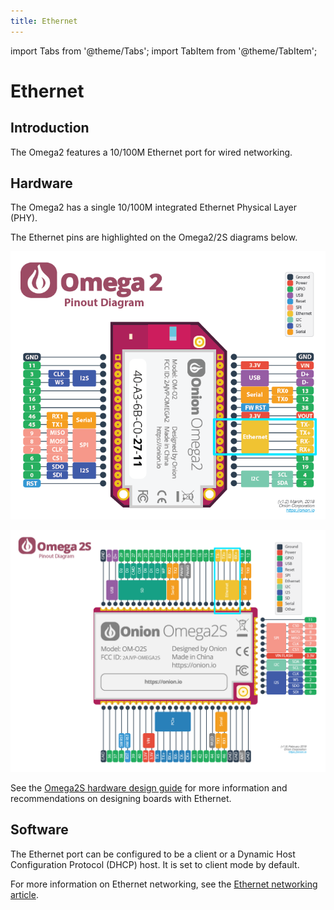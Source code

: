 ```yaml
---
title: Ethernet
---
```


import Tabs from '@theme/Tabs';
import TabItem from '@theme/TabItem';

# Ethernet

## Introduction
The Omega2 features a 10/100M Ethernet port for wired networking.

## Hardware
The Omega2 has a single 10/100M integrated Ethernet Physical Layer (PHY).

The Ethernet pins are highlighted on the Omega2/2S diagrams below.

<Tabs>
  <TabItem value="omega2" label="Omega2" default>

  ![omega2-pinout ethernet-pins](./assets/omega2-pinout-ethernet-highlights.png)

   </TabItem>
  <TabItem value="omega2s" label="Omega2S">

![omega2s-pinout ethernet-pins](./assets/omega2s-pinout-ethernet-highlights.png)

  </TabItem>
</Tabs>

See the [Omega2S hardware design guide](https://github.com/OnionIoT/Omega2/blob/master/Documents/Omega2S%20Hardware%20Design%20Guide.pdf) for more information and recommendations on designing boards with Ethernet.

## Software
The Ethernet port can be configured to be a client or a Dynamic Host Configuration Protocol (DHCP) host. It is set to client mode by default. 

For more information on Ethernet networking, see the [Ethernet networking article](https://documentation.onioniot.com/networking/ethernet).

